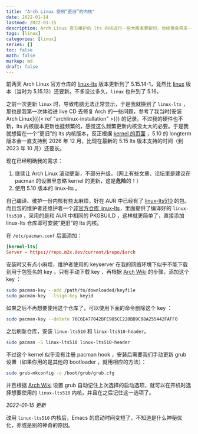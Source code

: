```yaml
---
title: "Arch Linux 使用“更旧”的内核"
date: 2022-01-14
lastmod: 2022-01-15
description: Arch Linux 官方维护的 lts 内核进行一些大版本更新时，也经常会带来一些小的问题。那么如何才能留在一个相对更稳定、更旧的内核版本呢？
tags: [linux]
categories: [linux]
series: []
toc: false
math: false
markup: md
draft: false
---
```


前两天 Arch Linux 官方仓库的 [linux-lts](https://archlinux.org/packages/core/x86_64/linux-lts/) 版本更新到了 5.15.14-1，竟然比 [linux](https://archlinux.org/packages/core/x86_64/linux/) 版本（当时为 5.15.13）还要新。不多没过多久，`linux` 也升到了 5.16。

之前一次更新 `linux` 时，导致电脑无法正常显示，于是我就换到了 `linux-lts` ，那也是我第一次体验进 live CD 去修复 Arch 的一些问题，参考了我当时[安装 Arch Linux]({{< ref "archlinux-installation" >}}) 的记录。不过我的硬件也不新，lts 内核版本更新也挺频繁的，感觉这么频繁更新内核没太大的必要。于是我就想留在一个“更旧”的 lts 内核版本，反正根据 [kernel 的页面](https://www.kernel.org/category/releases.html) ，5.10 的 longterm 版本会一直支持到 2026 年 12 月，比现在最新的 5.15 lts
版本支持的时间（到 2023 年 10 月）还要长。

现在已经明确我的需求：

1. 继续让 Arch Linux 滚动更新，不部分升级。（网上有些文章、论坛里是建议在 pacman 的设置里忽略 kernel 的更新，这是**危险**的！）
2. 使用 5.10 版本的 linux-lts 。

自己编译、维护一份内核有些太麻烦，好在 AUR 中已经有了 [linux-lts510](https://aur.archlinux.org/packages/linux-lts510) 的包。而且包的维护者还维护着一个[非官方仓库 linux-lts](https://wiki.archlinux.org/title/Unofficial_user_repositories#kernel-lts)，里面提供了编译好的 `linux-lts510` ，采用的是和 AUR 中相同的 PKGBUILD ，这样就更简单了，直接添加 linux-lts 仓库即可安装“更旧”的 lts 内核。

在 `/etc/pacman.conf` 后面添加：

```conf
[kernel-lts]
Server = https://repo.m2x.dev/current/$repo/$arch
```

安装时又有点小麻烦，维护者使用的 keyserver 在我的网络环境下似乎不能下载到用于包签名的 key 。只有手动下载 key ，再根据 [Arch Wiki](https://wiki.archlinux.org/title/Pacman/Package_signing#Adding_unofficial_keys) 的步骤，添加这个 key ：

```bash
sudo pacman-key --add /path/to/downloaded/keyfile
sudo pacman-key --lsign-key keyid
```

如果之后不再想要使用这个仓库了，可以使用下面的命令删除这个 key ：

```bash
sudo pacman-key --delete 76C6E477042BFE985CC220BD9C08A255442FAFF0
```

之后刷新仓库，安装 `linux-lts510` 和 `linux-lts510-header`。

```bash
sudo pacman -S linux-lts510 linux-lts510-header
```

不过这个 kernel 似乎没有注册 pacman hook ，安装后需要我们手动更新 grub 设置（如果你用的是其他的 bootloader ，就用相应的方法）：

```bash
sudo grub-mkconfig -o /boot/grub/grub.cfg
```

并且根据 [Arch Wiki](https://wiki.archlinux.org/title/GRUB/Tips_and_tricks#Recall_previous_entry) 设置 grub 自动记住上次选择的启动选项，就可以在开机时选择想要使用的 `linux-lts510` 内核，并且在之后记住这一选项了。

*2022-01-15 更新*

改用 `linux-lts510` 内核后，Emacs 的启动时间变短了，不知道是什么神秘优化，亦或是别的神奇的原因。
